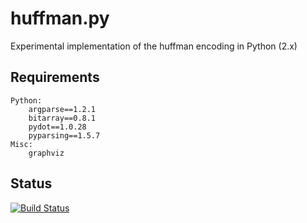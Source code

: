 huffman.py
==========

Experimental implementation of the huffman encoding in Python (2.x)

## Requirements
    Python:
        argparse==1.2.1    
        bitarray==0.8.1
        pydot==1.0.28
        pyparsing==1.5.7
    Misc:
        graphviz

## Status
[![Build Status](https://travis-ci.org/buckket/huffman.png?branch=master)](https://travis-ci.org/buckket/huffman)
